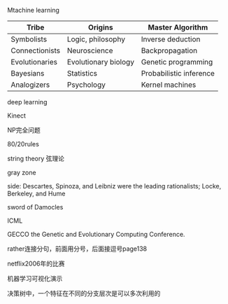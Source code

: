 Mtachine learning

| Tribe          | Origins              | Master Algorithm        |
| -------------- | -------------------- | ----------------------- |
| Symbolists     | Logic, philosophy    | Inverse deduction       |
| Connectionists | Neuroscience         | Backpropagation         |
| Evolutionaries | Evolutionary biology | Genetic programming     |
| Bayesians      | Statistics           | Probabilistic inference |
| Analogizers    | Psychology           | Kernel machines         |

deep learning

Kinect

NP完全问题



80/20rules

string theory 弦理论

gray zone

side: Descartes, Spinoza, and Leibniz were the leading rationalists; Locke, Berkeley, and Hume





sword of Damocles

ICML

GECCO	the Genetic and Evolutionary Computing Conference.

rather连接分句，前面用分号，后面接逗号page138

netflix2006年的比赛



机器学习可视化演示

决策树中，一个特征在不同的分支层次是可以多次利用的